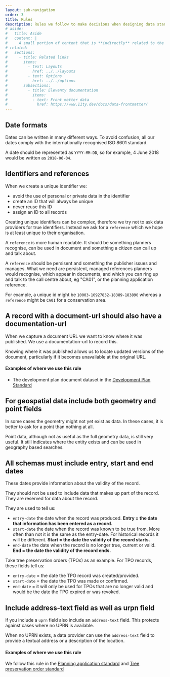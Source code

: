 ```yaml
---
layout: sub-navigation
order: 3
title: Rules
description: Rules we follow to make decisions when designing data standards.
# aside:
#   title: Aside
#   content: | 
#     A small portion of content that is **indirectly** related to the main content.
# related:
#   sections:
#     - title: Related links
#       items:
#         - text: Layouts
#           href: ../../layouts
#         - text: Options
#           href: ../../options
#       subsections:
#         - title: Eleventy documentation
#           items:
#           - text: Front matter data
#             href: https://www.11ty.dev/docs/data-frontmatter/
---
```


<div class="app-article-spacing-container">

## Date formats

Dates can be written in many different ways. To avoid confusion, all our dates comply with the internationally recognised ISO 8601 standard.

A date should be represented as `YYYY-MM-DD`, so for example, 4 June 2018 would be written as `2018-06-04`.


## Identifiers and references

When we create a unique identifier we:

* avoid the use of personal or private data in the identifier
* create an ID that will always be unique
* never reuse this ID
* assign an ID to all records

Creating unique identifiers can be complex, therefore we try not to ask data providers for true identifiers. Instead we ask for a `reference` which we hope is at least unique to their organisation.

A `reference` is more human readable. It should be something planners recognise, can be used in document and something a citizen can call up and talk about.

A `reference` should be persisent and something the publisher issues and manages.
What we need are persistent, managed references planners would recognise, which appear in documents, and which you can ring up and talk to the call centre about, eg "CA01", or the planning application reference.

For example, a unique id might be `10003-10927832-18389-183890` whereas a `reference` might be `CA01` for a conservation area.

## A record with a document-url should also have a documentation-url

When we capture a document URL we want to know where it was published. We use a documentation-url to record this.

Knowing where it was published allows us to locate updated versions of the document, particularly if it becomes unavailable at the original URL.


#### Examples of where we use this rule

- The development plan document dataset in the [Development Plan Standard](https://digital-land.github.io/specification/specification/development-plan/)

## For geospatial data include both geometry and point fields

In some cases the geometry might not yet exist as data. In these cases, it is better to ask for a point than nothing at all.

Point data, although not as useful as the full geometry data, is still very useful. It still indicates where the entity exists and can be used in geography based searches.

## All schemas must include entry, start and end dates

These dates provide information about the validity of the record.

They should not be used to include data that makes up part of the record. They are reserved for data about the record.

They are used to tell us:
* `entry-date` the date when the record was produced. **Entry = the date that information has been entered as a record.**
* `start-date` the date when the record was known to be true from. More often than not it is the same as the entry-date. For historical records it will be different. **Start = the date the validity of the record starts.**
* `end-date` the date when the record is no longer true, current or valid. **End = the date the validity of the record ends.**

Take tree preservation orders (TPOs) as an example. For TPO records, these fields tell us:

* `entry-date` = the date the TPO record was created/provided.
* `start-date` = the date the TPO was made or confirmed.
* `end-date` = it will only be used for TPOs that are no longer valid and would be the date the TPO expired or was revoked.

## Include address-text field as well as urpn field

If you include a `uprn` field also include an `address-text` field. This protects against cases where no UPRN is available. 

When no UPRN exists, a data provider can use the `address-text` field to provide a textual address or a description of the location.

#### Examples of where we use this rule

We follow this rule in the <a href="https://digital-land.github.io/specification/specification/planning-application/" class="govuk-link">Planning application standard</a> and <a href="https://digital-land.github.io/specification/specification/tree-preservation-order/" class="govuk-link">Tree preservation order standard</a>

</div>
